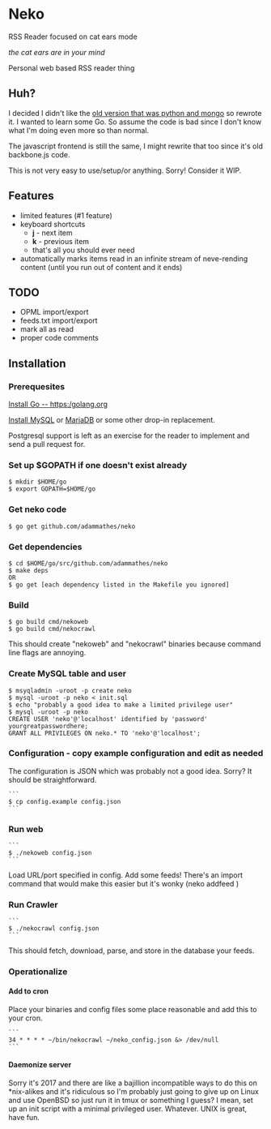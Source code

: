 # Neko

RSS Reader focused on cat ears mode

*the cat ears are in your mind*

Personal web based RSS reader thing

## Huh?

I decided I didn't like the [old version that was python and mongo](https://github.com/adammathes/neko_v1) so rewrote it. I wanted to learn some Go. So assume the code is bad since I don't know what I'm doing even more so than normal.

The javascript frontend is still the same, I might rewrite that too since it's old backbone.js code.

This is not very easy to use/setup/or anything. Sorry! Consider it WIP.

## Features

   * limited features (#1 feature)
   * keyboard shortcuts
      * **j** - next item
      * **k** - previous item
      * that's all you should ever need
   * automatically marks items read in an infinite stream of neve-rending content (until you run out of content and it ends)
   
## TODO

   * OPML import/export
   * feeds.txt import/export
   * mark all as read
   * proper code comments

## Installation

### Prerequesites 

[Install Go -- https:/golang.org](https://golang.org)

[Install MySQL](https://dev.mysql.com) or [MariaDB](https://mariadb.com) or some other drop-in replacement.

Postgresql support is left as an exercise for the reader to implement and send a pull request for.

### Set up $GOPATH if one doesn't exist already

    $ mkdir $HOME/go  
    $ export GOPATH=$HOME/go
    
### Get neko code

    $ go get github.com/adammathes/neko 

### Get dependencies

    $ cd $HOME/go/src/github.com/adammathes/neko  
    $ make deps  
    OR  
    $ go get [each dependency listed in the Makefile you ignored]  
    
### Build

    $ go build cmd/nekoweb  
    $ go build cmd/nekocrawl  
    
This should create "nekoweb" and "nekocrawl" binaries because command line flags are annoying.

### Create MySQL table and user

    $ msyqladmin -uroot -p create neko  
    $ mysql -uroot -p neko < init.sql  
    $ echo "probably a good idea to make a limited privilege user"  
    $ mysql -uroot -p neko  
    CREATE USER 'neko'@'localhost' identified by 'password' yourgreatpasswordhere;  
    GRANT ALL PRIVILEGES ON neko.* TO 'neko'@'localhost';  
       
### Configuration - copy example configuration and edit as needed  

The configuration is JSON which was probably not a good idea. Sorry? It should be straightforward.

    ```
    $ cp config.example config.json
    ```
    
### Run web

    ```
    $ ./nekoweb config.json
    ```
    
Load URL/port specified in config. Add some feeds! There's an import command that would make this easier but it's wonky (neko addfeed <url>)

    
### Run Crawler

    ```
    $ ./nekocrawl config.json
    ```
    
This should fetch, download, parse, and store in the database your feeds.


### Operationalize

#### Add to cron

Place your binaries and config files some place reasonable and add this to your cron.

    ```
    34 * * * * ~/bin/nekocrawl ~/neko_config.json &> /dev/null
    ```

#### Daemonize server

Sorry it's 2017 and there are like a bajillion incompatible ways to do this on *nix-alikes and it's ridiculous so I'm probably just going to give up on Linux and use OpenBSD so just run it in tmux or something I guess? I mean, set up an init script with a minimal privileged user. Whatever. UNIX is great, have fun.
